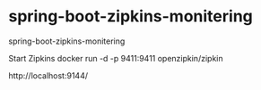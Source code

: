 # spring-boot-zipkins-monitering
spring-boot-zipkins-monitering

Start Zipkins
docker run -d -p 9411:9411 openzipkin/zipkin

http://localhost:9144/
